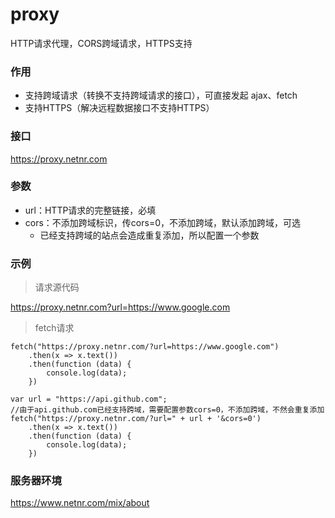 # proxy
HTTP请求代理，CORS跨域请求，HTTPS支持

### 作用
- 支持跨域请求（转换不支持跨域请求的接口），可直接发起 ajax、fetch
- 支持HTTPS（解决远程数据接口不支持HTTPS）

### 接口
https://proxy.netnr.com

### 参数
- url：HTTP请求的完整链接，必填
- cors：不添加跨域标识，传cors=0，不添加跨域，默认添加跨域，可选
    - 已经支持跨域的站点会造成重复添加，所以配置一个参数

### 示例
> 请求源代码

<https://proxy.netnr.com?url=https://www.google.com>


> fetch请求
```
fetch("https://proxy.netnr.com/?url=https://www.google.com")
	.then(x => x.text())
	.then(function (data) {
		console.log(data);
	})
```

```
var url = "https://api.github.com";
//由于api.github.com已经支持跨域，需要配置参数cors=0，不添加跨域，不然会重复添加
fetch("https://proxy.netnr.com/?url=" + url + '&cors=0')
	.then(x => x.text())
	.then(function (data) {
		console.log(data);
	})
```

### 服务器环境
<https://www.netnr.com/mix/about>
